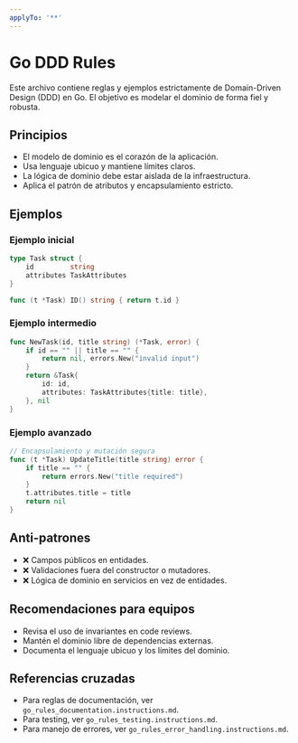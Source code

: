```yaml
---
applyTo: '**'
---
```


# Go DDD Rules

Este archivo contiene reglas y ejemplos estrictamente de Domain-Driven Design (DDD) en Go. El objetivo es modelar el dominio de forma fiel y robusta.

## Principios
- El modelo de dominio es el corazón de la aplicación.
- Usa lenguaje ubicuo y mantiene límites claros.
- La lógica de dominio debe estar aislada de la infraestructura.
- Aplica el patrón de atributos y encapsulamiento estricto.

## Ejemplos

### Ejemplo inicial
```go
type Task struct {
    id         string
    attributes TaskAttributes
}

func (t *Task) ID() string { return t.id }
```

### Ejemplo intermedio
```go
func NewTask(id, title string) (*Task, error) {
    if id == "" || title == "" {
        return nil, errors.New("invalid input")
    }
    return &Task{
        id: id,
        attributes: TaskAttributes{title: title},
    }, nil
}
```

### Ejemplo avanzado
```go
// Encapsulamiento y mutación segura
func (t *Task) UpdateTitle(title string) error {
    if title == "" {
        return errors.New("title required")
    }
    t.attributes.title = title
    return nil
}
```

## Anti-patrones
- ❌ Campos públicos en entidades.
- ❌ Validaciones fuera del constructor o mutadores.
- ❌ Lógica de dominio en servicios en vez de entidades.

## Recomendaciones para equipos
- Revisa el uso de invariantes en code reviews.
- Mantén el dominio libre de dependencias externas.
- Documenta el lenguaje ubicuo y los límites del dominio.

## Referencias cruzadas
- Para reglas de documentación, ver `go_rules_documentation.instructions.md`.
- Para testing, ver `go_rules_testing.instructions.md`.
- Para manejo de errores, ver `go_rules_error_handling.instructions.md`.
